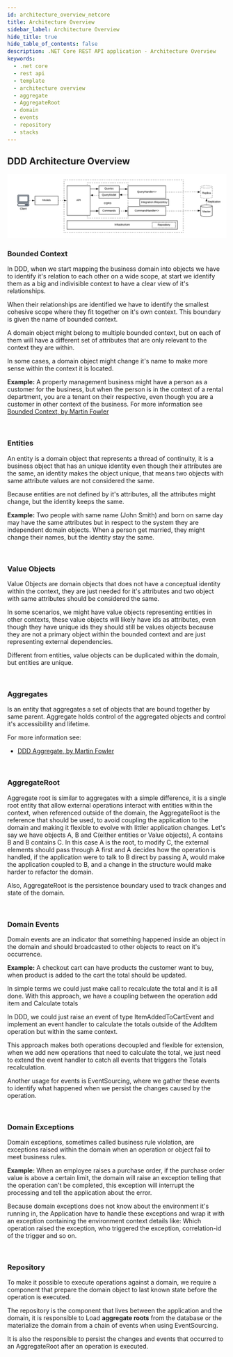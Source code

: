 ```yaml
---
id: architecture_overview_netcore
title: Architecture Overview
sidebar_label: Architecture Overview
hide_title: true
hide_table_of_contents: false
description: .NET Core REST API application - Architecture Overview
keywords:
  - .net core
  - rest api
  - template 
  - architecture overview
  - aggregate 
  - AggregateRoot 
  - domain 
  - events 
  - repository
  - stacks
---
```



## DDD Architecture Overview

![Solution Diagram](/img/cqrs_diagram.png)


### Bounded Context

In DDD, when we start mapping the business domain into objects we have to identify it's relation to each other on a wide scope, at start we identify them as a big and indivisible context to have a clear view of it's relationships.

When their relationships are identified we have to identify the smallest cohesive scope where they fit together on it's own context. This boundary is given the name of bounded context.

A domain object might belong to multiple bounded context, but on each of them will have a different set of attributes that are only relevant to the context they are within.

In some cases, a domain object might change it's name to make more sense within the context it is located.

**Example:**
A property management business might have a person as a customer for the business, but when the person is in the context of a rental department, you are a tenant on their respective, even though you are a customer in other context of the business.
For more information see [Bounded Context, by Martin Fowler](https://martinfowler.com/bliki/BoundedContext.html)

<br />

### Entities

An entity is a domain object that represents a thread of continuity, it is a business object that has an unique identity even though their attributes are the same, an identity makes the object unique, that means two objects with same attribute values are not considered the same.

Because entities are not defined by it's attributes, all the attributes might change, but the identity keeps the same.

**Example:**
Two people with same name (John Smith) and born on same day may have the same attributes but in respect to the system they are independent domain objects.
When a person get married, they might change their names, but the identity stay the same.

<br />

### Value Objects

Value Objects are domain objects that does not have a conceptual identity within the context, they are just needed for it's attributes and two object with same attributes should be considered the same.

In some scenarios, we might have value objects representing entities in other contexts, these value objects will likely have ids as attributes, even though they have unique ids they should still be values objects because they are not a primary object within the bounded context and are just representing external dependencies.

Different from entities, value objects can be duplicated within the domain, but entities are unique.

<br />

### Aggregates

Is an entity that aggregates a set of objects that are bound together by same parent. Aggregate holds control of the aggregated objects and control it's accessibility and lifetime.

For more information see:

- [DDD Aggregate, by Martin Fowler](https://martinfowler.com/bliki/DDD_Aggregate.html)

<br />

### AggregateRoot

Aggregate root is similar to aggregates with a simple difference, it is a single root entity that allow external operations interact with entities within the context, when referenced outside of the domain, the AggregateRoot is the reference that should be used, to avoid coupling the application to the domain and making it flexible to evolve with littler application changes. Let's say we have objects A, B and C(either entities or Value objects), A contains B and B contains C. In this case A is the root, to modify C, the external elements should pass through A first and A decides how the operation is handled, if the application were to talk to B direct by passing A, would make the application coupled to B, and a change in the structure would make harder to refactor the domain.

Also, AggregateRoot is the persistence boundary used to track changes and state of the domain.

<br />

### Domain Events

Domain events are an indicator that something happened inside an object in the domain and should broadcasted to other objects to react on it's occurrence.

**Example:**
A checkout cart can have products the customer want to buy, when product is added to the cart the total should be updated.

In simple terms we could just make call to recalculate the total and it is all done. With this approach, we have a coupling between the operation add item and Calculate totals

In DDD, we could just raise an event of type ItemAddedToCartEvent and implement an event handler to calculate the totals outside of the AddItem operation but within the same context.

This approach makes both operations decoupled and flexible for extension, when we add new operations that need to calculate the total, we just need to extend the event handler to catch all events that triggers the Totals recalculation.

Another usage for events is EventSourcing, where we gather these events to identify what happened when we persist the changes caused by the operation.

<br />

### Domain Exceptions

Domain exceptions, sometimes called business rule violation, are exceptions raised within the domain when an operation or object fail to meet business rules.

**Example:**
When an employee raises a purchase order, if the purchase order value is above a certain limit, the domain will raise an exception telling that the operation can't be completed, this exception will interrupt the processing and tell the application about the error.

Because domain exceptions does not know about the environment it's running in, the Application have to handle these exceptions and wrap it with an exception containing the environment context details like: Which operation raised the exception, who triggered the exception, correlation-id of the trigger and so on.

<br />

### Repository

To make it possible to execute operations against a domain, we require a component that prepare the domain object to last known state before the operation is executed.

The repository is the component that lives between the application and the domain, it is responsible to Load **aggregate roots** from the database or the materialize the domain from a chain of events when using EventSourcing.

It is also the responsible to persist the changes and events that occurred to an AggregateRoot after an operation is executed.

